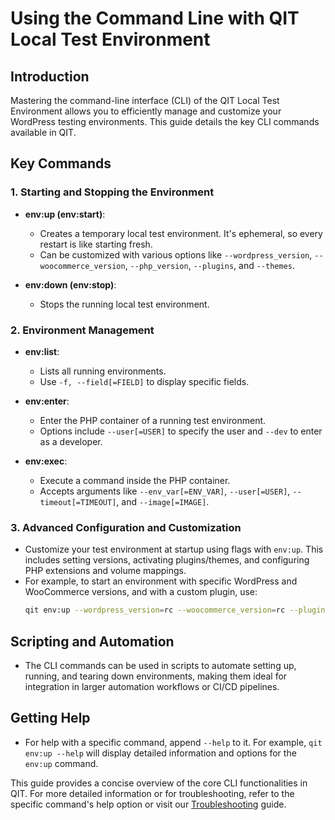 # Using the Command Line with QIT Local Test Environment

## Introduction

Mastering the command-line interface (CLI) of the QIT Local Test Environment allows you to efficiently manage and customize your WordPress testing environments. This guide details the key CLI commands available in QIT.

## Key Commands

### 1. Starting and Stopping the Environment

- **env:up (env:start)**:
    - Creates a temporary local test environment. It's ephemeral, so every restart is like starting fresh.
    - Can be customized with various options like `--wordpress_version`, `--woocommerce_version`, `--php_version`, `--plugins`, and `--themes`.

- **env:down (env:stop)**:
    - Stops the running local test environment.

### 2. Environment Management

- **env:list**:
    - Lists all running environments.
    - Use `-f, --field[=FIELD]` to display specific fields.

- **env:enter**:
    - Enter the PHP container of a running test environment.
    - Options include `--user[=USER]` to specify the user and `--dev` to enter as a developer.

- **env:exec**:
    - Execute a command inside the PHP container.
    - Accepts arguments like `--env_var[=ENV_VAR]`, `--user[=USER]`, `--timeout[=TIMEOUT]`, and `--image[=IMAGE]`.

### 3. Advanced Configuration and Customization

- Customize your test environment at startup using flags with `env:up`. This includes setting versions, activating plugins/themes, and configuring PHP extensions and volume mappings.
- For example, to start an environment with specific WordPress and WooCommerce versions, and with a custom plugin, use:
    ```bash
    qit env:up --wordpress_version=rc --woocommerce_version=rc --plugins=custom-plugin
    ```

## Scripting and Automation

- The CLI commands can be used in scripts to automate setting up, running, and tearing down environments, making them ideal for integration in larger automation workflows or CI/CD pipelines.

## Getting Help

- For help with a specific command, append `--help` to it. For example, `qit env:up --help` will display detailed information and options for the `env:up` command.

This guide provides a concise overview of the core CLI functionalities in QIT. For more detailed information or for troubleshooting, refer to the specific command's help option or visit our [Troubleshooting](local-test-environment/troubleshooting.md) guide.
